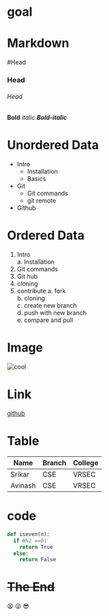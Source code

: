 # goal   
# Markdown
#Head
### Head
###### Head
**Bold**
*italic*
***Bold-italic***
# **Unordered Data**
- Intro
   * Installation
   * Basics 
- Git   
   * Git commands   
   * git remote   
- Github
# **Ordered Data**
1. Intro   
  a. Installation
2. Git commands
3. Git hub
4. cloning
5. contribute
  a. fork   
  b. cloning   
  c. create new branch   
  d. push with new branch   
  e. compare and pull    
# **Image**
![cool](https://encrypted-tbn0.gstatic.com/images?q=tbn:ANd9GcSZnB6NrXxyr-R2i0cvP90GDXgEpDnTkJShZA&usqp=CAU)

# **Link**
[github](https://github.com/)

# **Table**   
Name|Branch|College
----|------|-------
Srikar|CSE|VRSEC
Avinash|CSE|VRSEC

# **code**
```python
def iseven(n):
  if n%2 ==0:
    return True
  else:
    return False
```
# ~~The End~~
:tired_face: :stuck_out_tongue_winking_eye: :sunglasses: 
